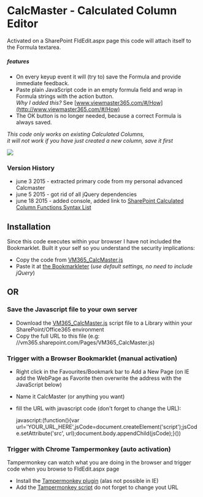 # CalcMaster - Calculated Column Editor

Activated on a SharePoint FldEdit.aspx page this code will attach itself to the Formula textarea.  

##### features
* On every keyup event it will (try to) save the Formula and provide immediate feedback.
* Paste plain JavaScript code in an empty formula field and wrap in Formula strings with the action button.  
*Why I added this?* See [www.viewmaster365.com/#/How](http://www.viewmaster365.com/#/How)
* The OK button is no longer needed, because a correct Formula is always saved.

*This code only works on existing Calculated Columns,  
it will not work if you have just created a new column, save it first*

![](http://i.imgur.com/RPvRrDr.jpg)


### Version History
* june  3 2015 - extracted primary code from my personal advanced Calcmaster
* june  5 2015 - got rid of all jQuery dependencies
* june 18 2015 - added console, added link to [SharePoint Calculated Column Functions Syntax List](https://www.365csi.nl/vm365com/365coach/#/Calculated_Column_Functions_List)

## Installation
Since this code executes within your browser I have not included the Bookmarklet. Built it your self so you understand the security implications:

* Copy the code from [VM365_CalcMaster.js](https://raw.githubusercontent.com/Danny-Engelman/CalcMaster/master/VM365_CalcMaster.js)
* Paste it at [the Bookmarkleter](http://chriszarate.github.io/bookmarkleter/) (*use default settings, no need to include jQuery*)

## OR
### Save the Javascript file to your own server
* Download the [VM365_CalcMaster.js](https://raw.githubusercontent.com/Danny-Engelman/CalcMaster/master/VM365_CalcMaster.js) script file to a Library within your SharePoint/Office365 environment
* Copy the full URL to this file (e.g: //vm365.sharepoint.com/Pages/VM365_CalcMaster.js)

### Trigger with a Browser Bookmarklet (manual activation)
* Right click in the Favourites/Bookmark bar to Add a New Page (on IE add the WebPage as Favorite then overwrite the address with the JavaScript below)
* Name it CalcMaster (or anything you want)
* fill the URL with javascript code (don't forget to change the URL):

    javascript:(function(){var url='YOUR_URL_HERE',jsCode=document.createElement('script');jsCode.setAttribute('src', url);document.body.appendChild(jsCode);}())
    
### Trigger with Chrome Tampermonkey (auto activation)
Tampermonkey can watch what you are doing in the browser and trigger code when you browse to FldEdit.aspx page

* Install the [Tampermonkey plugin](https://tampermonkey.net/) (alas not possible in IE) 
* Add the [Tampermonkey script](https://github.com/Danny-Engelman/CalcMaster/blob/master/Tampermonkey)  do not forget to change yout URL
